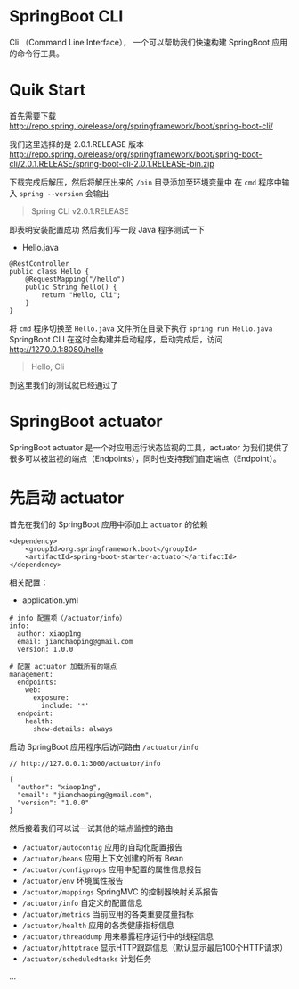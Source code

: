 # SpringBoot CLI

Cli （Command Line Interface）， 一个可以帮助我们快速构建 SpringBoot 应用的命令行工具。


# Quik Start
首先需要下载  http://repo.spring.io/release/org/springframework/boot/spring-boot-cli/

我们这里选择的是 2.0.1.RELEASE 版本
http://repo.spring.io/release/org/springframework/boot/spring-boot-cli/2.0.1.RELEASE/spring-boot-cli-2.0.1.RELEASE-bin.zip

下载完成后解压，然后将解压出来的 `/bin` 目录添加至环境变量中
在 `cmd` 程序中输入 `spring --version` 会输出
> Spring CLI v2.0.1.RELEASE

即表明安装配置成功
然后我们写一段 Java 程序测试一下

- Hello.java
```
@RestController
public class Hello {
    @RequestMapping("/hello")
    public String hello() {
        return "Hello, Cli";
    }
}
```
将 `cmd` 程序切换至 `Hello.java` 文件所在目录下执行 `spring run Hello.java`
SpringBoot CLI 在这时会构建并启动程序，启动完成后，访问 http://127.0.0.1:8080/hello

> Hello, Cli

到这里我们的测试就已经通过了

# SpringBoot actuator 
SpringBoot actuator 是一个对应用运行状态监视的工具，actuator 为我们提供了很多可以被监视的端点（Endpoints），同时也支持我们自定端点（Endpoint）。

# 先启动 actuator

首先在我们的 SpringBoot 应用中添加上 `actuator` 的依赖

```
<dependency>
	<groupId>org.springframework.boot</groupId>
	<artifactId>spring-boot-starter-actuator</artifactId>
</dependency>
```

相关配置：
- application.yml

```
# info 配置项（/actuator/info）
info:
  author: xiaop1ng
  email: jianchaoping@gmail.com
  version: 1.0.0

# 配置 actuator 加载所有的端点
management:
  endpoints:
    web:
      exposure:
        include: '*'
  endpoint:
    health:
      show-details: always
```

启动 SpringBoot 应用程序后访问路由 `/actuator/info`
```
// http://127.0.0.1:3000/actuator/info

{
  "author": "xiaop1ng",
  "email": "jianchaoping@gmail.com",
  "version": "1.0.0"
}
```

然后接着我们可以试一试其他的端点监控的路由
- `/actuator/autoconfig` 应用的自动化配置报告
-  `/actuator/beans`  应用上下文创建的所有 Bean
-  `/actuator/configprops` 应用中配置的属性信息报告
-  `/actuator/env` 环境属性报告
-  `/actuator/mappings` SpringMVC 的控制器映射关系报告
-  `/actuator/info` 自定义的配置信息
-  `/actuator/metrics` 当前应用的各类重要度量指标
-  `/actuator/health` 应用的各类健康指标信息
-  `/actuator/threaddump` 用来暴露程序运行中的线程信息
-  `/actuator/httptrace` 显示HTTP跟踪信息（默认显示最后100个HTTP请求）
-  `/actuator/scheduledtasks` 计划任务

...


